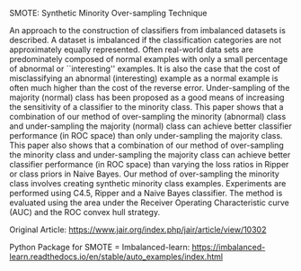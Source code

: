 SMOTE: Synthetic Minority Over-sampling Technique

An approach to the construction of classifiers from imbalanced datasets is described. A dataset is imbalanced if the classification categories are not approximately equally represented. Often real-world data sets are predominately composed of normal examples with only a small percentage of abnormal or ``interesting'' examples. It is also the case that the cost of misclassifying an abnormal (interesting) example as a normal example is often much higher than the cost of the reverse error. Under-sampling of the majority (normal) class has been proposed as a good means of increasing the sensitivity of a classifier to the minority class. This paper shows that a combination of our method of over-sampling the minority (abnormal) class and under-sampling the majority (normal) class can achieve better classifier performance (in ROC space) than only under-sampling the majority class. This paper also shows that a combination of our method of over-sampling the minority class and under-sampling the majority class can achieve better classifier performance (in ROC space) than varying the loss ratios in Ripper or class priors in Naive Bayes. Our method of over-sampling the minority class involves creating synthetic minority class examples. Experiments are performed using C4.5, Ripper and a Naive Bayes classifier. The method is evaluated using the area under the Receiver Operating Characteristic curve (AUC) and the ROC convex hull strategy.

Original Article:
https://www.jair.org/index.php/jair/article/view/10302


Python Package for SMOTE = Imbalanced-learn:
https://imbalanced-learn.readthedocs.io/en/stable/auto_examples/index.html

